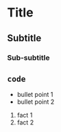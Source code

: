 # Title
## Subtitle
### Sub-subtitle

`code`
--- 
- bullet point 1
- bullet point 2

1. fact 1
2. fact 2

